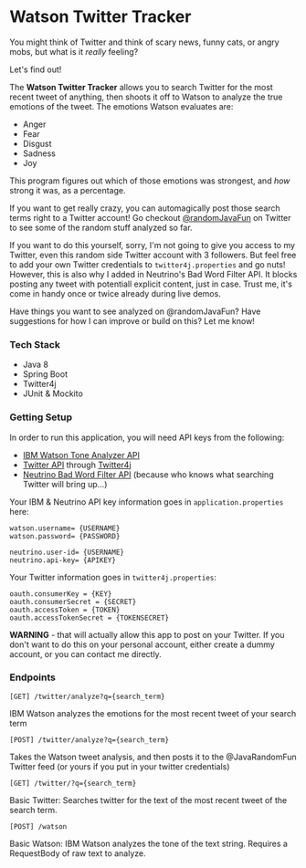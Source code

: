 # Watson Twitter Tracker

You might think of Twitter and think of scary news, funny cats, or angry mobs, but what is it *really* feeling? 

Let's find out!

The **Watson Twitter Tracker** allows you to search Twitter for the most recent tweet of anything, then shoots it off to Watson to analyze the true emotions of the tweet. The emotions Watson evaluates are:

 - Anger
 - Fear
 - Disgust
 - Sadness
 - Joy

This program figures out which of those emotions was strongest, and *how* strong it was, as a percentage.

If you want to get really crazy, you can automagically post those search terms right to a Twitter account! Go checkout [@randomJavaFun](https://twitter.com/randomJavaFun) on Twitter to see some of the random stuff analyzed so far. 

If you want to do this yourself, sorry, I'm not going to give you access to my Twitter, even this random side Twitter account with 3 followers. But feel free to add your own Twitter credentials to `twitter4j.properties` and go nuts! However, this is also why I added in Neutrino's Bad Word Filter API. It blocks posting any tweet with potentiall explicit content, just in case. Trust me, it's come in handy once or twice already during live demos. 

Have things you want to see analyzed on @randomJavaFun? Have suggestions for how I can improve or build on this? Let me know! 
 
### Tech Stack
 - Java 8
 - Spring Boot
 - Twitter4j
 - JUnit & Mockito


### Getting Setup
In order to run this application, you will need API keys from the following:
 - [IBM Watson Tone Analyzer API](https://www.ibm.com/watson/developercloud/tone-analyzer/)
 - [Twitter API](https://developer.twitter.com/en/docs) through [Twitter4j](http://twitter4j.org/)
 - [Neutrino Bad Word Filter API](https://www.neutrinoapi.com/api/bad-word-filter/) (because who knows what searching Twitter will bring up...)

Your IBM & Neutrino API key information goes in `application.properties` here:
```
watson.username= {USERNAME}
watson.password= {PASSWORD}

neutrino.user-id= {USERNAME}
neutrino.api-key= {APIKEY}
```

Your Twitter information goes in `twitter4j.properties`:
```
oauth.consumerKey = {KEY}
oauth.consumerSecret = {SECRET}
oauth.accessToken = {TOKEN}
oauth.accessTokenSecret = {TOKENSECRET}
```
**WARNING** - that will actually allow this app to post on your Twitter. 
If you don't want to do this on your personal account, either create a 
dummy account, or you can contact me directly.


### Endpoints

```
[GET] /twitter/analyze?q={search_term}
```
IBM Watson analyzes the emotions for the most recent tweet of your search term

```
[POST] /twitter/analyze?q={search_term}
```
Takes the Watson tweet analysis, and then posts it to the @JavaRandomFun Twitter feed (or yours if you put in your twitter credentials)

``` 
[GET] /twitter/?q={search_term} 
```
Basic Twitter: Searches twitter for the text of the most recent tweet of the search term.

``` 
[POST] /watson 
```
Basic Watson: IBM Watson analyzes the tone of the text string. Requires a RequestBody of raw text to analyze.
